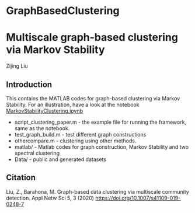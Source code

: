 # GraphBasedClustering

Multiscale graph-based clustering via Markov Stability
================
Zijing Liu

Introduction
------------
This contains the MATLAB codes for graph-based clustering via Markov Stability. For an illustration, have a look at the notebook [MarkovStabilityClustering.ipynb](https://github.com/barahona-research-group/GraphBasedClustering/blob/master/MarkovStabilityClustering.ipynb)
*  script_clustering_paper.m - the example file for running the framework, same as the notebook. 
*  test_graph_build.m - test different graph constructions
*  othercompare.m - clustering using other methods.
*  matlab/ - Matlab codes for graph construction, Markov Stability and two spectral clustering
*  Data/ - public and generated datasets


Citation
--------
Liu, Z., Barahona, M. Graph-based data clustering via multiscale community detection. Appl Netw Sci 5, 3 (2020)
https://doi.org/10.1007/s41109-019-0248-7
